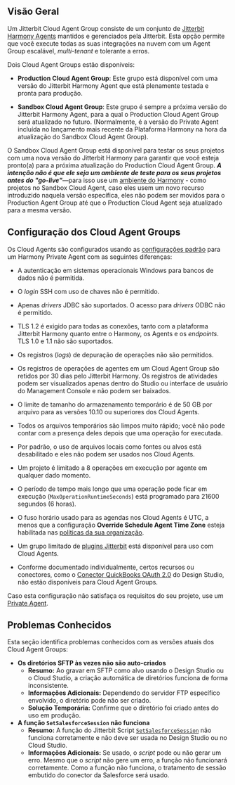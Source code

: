[//]: # (Cloud Agent Groups)
[//]: # (This is a translation of Version 42, published on July 1, 2022.)


## Visão Geral

Um Jitterbit Cloud Agent Group consiste de um conjunto de [Jitterbit Harmony Agents](https://success.jitterbit.com/display/DOC/Private+Agents?showLanguage=pt_BR) mantidos e gerenciados pela Jitterbit. Esta opção permite que você execute todas as suas integrações na nuvem com um Agent Group escalável, *multi-tenant* e tolerante a erros.

Dois Cloud Agent Groups estão disponíveis:

-   **Production Cloud Agent Group**: Este grupo está disponível com uma versão do Jitterbit Harmony Agent que está plenamente testada e pronta para produção.

-   **Sandbox Cloud Agent Group**: Este grupo é sempre a próxima versão do Jitterbit Harmony Agent, para a qual o Production Cloud Agent Group será atualizado no futuro. (Normalmente, é a versão do Private Agent incluída no lançamento mais recente da Plataforma Harmony na hora da atualização do Sandbox Cloud Agent Group).

O Sandbox Cloud Agent Group está disponível para testar os seus projetos com uma nova versão do Jitterbit Harmony para garantir que você esteja pronto(a) para a próxima atualização do Production Cloud Agent Group. ***A intenção não é que ele seja um ambiente de teste para os seus projetos antes do "go-live"***—para isso use um [ambiente do Harmony](https://success.jitterbit.com/display/DOC/Environments?showLanguage=pt_BR) - como projetos no Sandbox Cloud Agent, caso eles usem um novo recurso introduzido naquela versão específica, eles não podem ser movidos para o Production Agent Group até que o Production Cloud Agent seja atualizado para a mesma versão.


## Configuração dos Cloud Agent Groups

Os Cloud Agents são configurados usando as [configurações padrão](https://success.jitterbit.com/display/DOC/Editing+the+Configuration+File+-+jitterbit.conf?showLanguage=pt_BR) para um Harmony Private Agent com as seguintes diferenças:

-   A autenticação em sistemas operacionais Windows para bancos de dados não é permitida.

-   O *login* SSH com uso de chaves não é permitido.

-   Apenas *drivers* JDBC são suportados. O acesso para *drivers* ODBC não é permitido.

-   TLS 1.2 é exigido para todas as conexões, tanto com a plataforma Jitterbit Harmony quanto entre o Harmony, os Agents e os *endpoints*. TLS 1.0 e 1.1 não são suportados.

-   Os registros (*logs*) de depuração de operações não são permitidos.

-   Os registros de operações de agentes em um Cloud Agent Group são retidos por 30 dias pelo Jitterbit Harmony. Os registros de atividades podem ser visualizados apenas dentro do Studio ou interface de usuário do Management Console e não podem ser baixados.

-   O limite de tamanho do armazenamento temporário é de 50 GB por arquivo para as versões 10.10 ou superiores dos Cloud Agents.

-   Todos os arquivos temporários são limpos muito rápido; você não pode contar com a presença deles depois que uma operação for executada.

-   Por padrão, o uso de arquivos locais como fontes ou alvos está desabilitado e eles não podem ser usados nos Cloud Agents.

-   Um projeto é limitado a 8 operações em execução por agente em qualquer dado momento.

-   O período de tempo mais longo que uma operação pode ficar em execução (`MaxOperationRuntimeSeconds`) está programado para 21600 segundos (6 horas).

-   O fuso horário usado para as agendas nos Cloud Agents é UTC, a menos que a configuração **Override Schedule Agent Time Zone** esteja habilitada nas [políticas da sua organização](https://success.jitterbit.com/display/DOC/Organizations#Organizations-organization-policies).

-   Um grupo limitado de [plugins Jitterbit](https://success.jitterbit.com/display/DOC/Plugins+Available+in+Jitterbit+Harmony?showLanguage=pt_BR) está disponível para uso com Cloud Agents.

-   Conforme documentado individualmente, certos recursos ou conectores, como o [Conector QuickBooks OAuth 2.0](https://success.jitterbit.com/display/DOC/QuickBooks+Connector?showLanguage=pt_BR) do Design Studio, não estão disponíveis para Cloud Agent Groups.

Caso esta configuração não satisfaça os requisitos do seu projeto, use um [Private Agent](https://success.jitterbit.com/display/DOC/Private+Agents?showLanguage=pt_BR).


## Problemas Conhecidos

Esta seção identifica problemas conhecidos com as versões atuais dos Cloud Agent Groups:

-   **Os diretórios SFTP às vezes não são auto-criados**
    -   **Resumo:** Ao gravar em SFTP como alvo usando o Design Studio ou o Cloud Studio, a criação automática de diretórios funciona de forma inconsistente.
    -   **Informações Adicionais:** Dependendo do servidor FTP específico envolvido, o diretório pode não ser criado.
    -   **Solução Temporária:** Confirme que o diretório foi criado antes do uso em produção.
-   **A função `SetSalesforceSession` não funciona**
    -   **Resumo:** A função do Jitterbit Script [`SetSalesforceSession`](https://success.jitterbit.com/display/DOC/Salesforce+Functions#SalesforceFunctions-SetSalesforceSession) não funciona corretamente e não deve ser usada no Design Studio ou no Cloud Studio.
    -   **Informações Adicionais:** Se usado, o *script* pode ou não gerar um erro. Mesmo que o *script* não gere um erro, a função não funcionará corretamente. Como a função não funciona, o tratamento de sessão embutido do conector da Salesforce será usado.
    